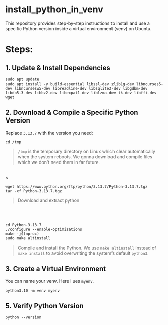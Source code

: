 # install_python_in_venv
This repository provides step-by-step instructions to install and use a specific Python version inside a virtual environment (venv) on Ubuntu.

# Steps:
## 1. Update & Install Dependencies
```
sudo apt update
sudo apt install -y build-essential libssl-dev zlib1g-dev libncurses5-dev libncursesw5-dev libreadline-dev libsqlite3-dev libgdbm-dev libdb5.3-dev libbz2-dev libexpat1-dev liblzma-dev tk-dev libffi-dev wget
```

## 2. Download & Compile a Specific Python Version
Replace `3.13.7` with the version you need:

```
cd /tmp
```
> `/tmp` is the temporary directory on Linux which clear automatically when the system reboots. We gonna download and compile files which we don't need them in far future.

<br><
```
wget https://www.python.org/ftp/python/3.13.7/Python-3.13.7.tgz
tar -xf Python-3.13.7.tgz
```
> Download and extract python

<br><br>
```
cd Python-3.13.7
./configure --enable-optimizations
make -j$(nproc)
sudo make altinstall
```
> Compile and install the Python. We use `make altinstall` instead of `make install` to avoid overwriting the system’s default `python3`.

## 3. Create a Virtual Environment
You can name your venv. Here i ues `myenv`.
```
python3.10 -m venv myenv
```

## 5. Verify Python Version
```
python --version
```
